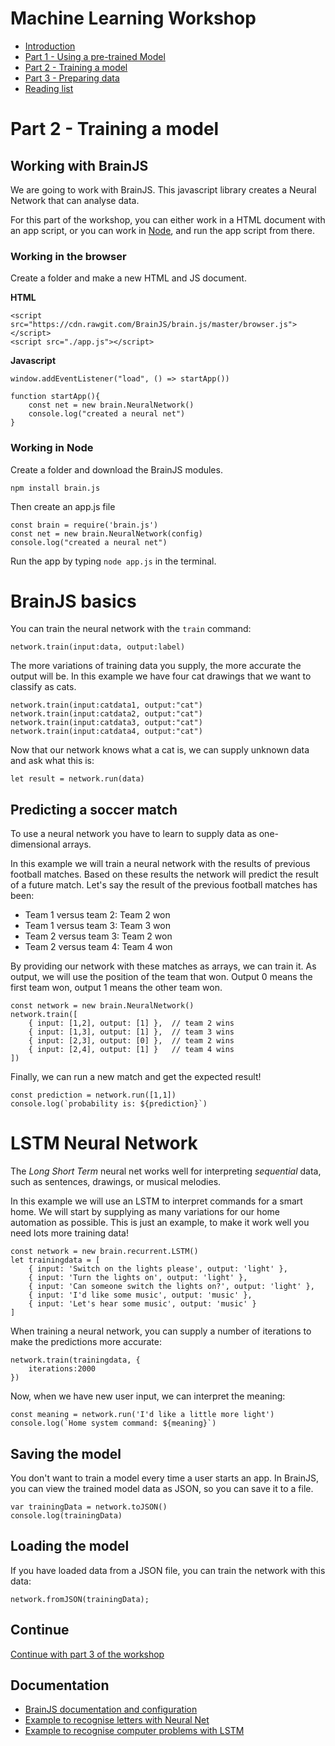 # Machine Learning Workshop

- [Introduction](./introduction.md)
- [Part 1 - Using a pre-trained Model](./workshop1.md)
- [Part 2 - Training a model](./workshop2.md)
- [Part 3 - Preparing data](./workshop3.md)
- [Reading list](../README.md)

# Part 2 - Training a model

## Working with BrainJS

We are going to work with BrainJS. This javascript library creates a Neural Network that can analyse data.

For this part of the workshop, you can either work in a HTML document with an app script, or you can work in [Node](https://nodejs.org/en/), and run the app script from there.

### Working in the browser

Create a folder and make a new HTML and JS document.

**HTML**
```
<script src="https://cdn.rawgit.com/BrainJS/brain.js/master/browser.js"></script>
<script src="./app.js"></script>
```
**Javascript**
```
window.addEventListener("load", () => startApp())

function startApp(){
    const net = new brain.NeuralNetwork()
    console.log("created a neural net")
}
```

### Working in Node

Create a folder and download the BrainJS modules. 

```
npm install brain.js
```
Then create an app.js file
```
const brain = require('brain.js')
const net = new brain.NeuralNetwork(config)
console.log("created a neural net")
```
Run the app by typing `node app.js` in the terminal.

# BrainJS basics

You can train the neural network with the `train` command:
```
network.train(input:data, output:label)
```
The more variations of training data you supply, the more accurate the output will be. In this example we have four cat drawings that we want to classify as cats.
```
network.train(input:catdata1, output:"cat")
network.train(input:catdata2, output:"cat")
network.train(input:catdata3, output:"cat")
network.train(input:catdata4, output:"cat")
```
Now that our network knows what a cat is, we can supply unknown data and ask what this is:

```
let result = network.run(data)
```

## Predicting a soccer match

To use a neural network you have to learn to supply data as one-dimensional arrays.

In this example we will train a neural network with the results of previous football matches. Based on these results the network will predict the result of a future match. Let's say the result of the previous football matches has been:

- Team 1 versus team 2: Team 2 won
- Team 1 versus team 3: Team 3 won
- Team 2 versus team 3: Team 2 won
- Team 2 versus team 4: Team 4 won

By providing our network with these matches as arrays, we can train it. As output, we will use the position of the team that won. Output 0 means the first team won, output 1 means the other team won.

```
const network = new brain.NeuralNetwork()
network.train([
    { input: [1,2], output: [1] },  // team 2 wins
    { input: [1,3], output: [1] },  // team 3 wins
    { input: [2,3], output: [0] },  // team 2 wins
    { input: [2,4], output: [1] }   // team 4 wins
])
```
Finally, we can run a new match and get the expected result!
```
const prediction = network.run([1,1])
console.log(`probability is: ${prediction}`)    
```

# LSTM Neural Network

The *Long Short Term* neural net works well for interpreting *sequential* data, such as sentences, drawings, or musical melodies. 

In this example we will use an LSTM to interpret commands for a smart home. We will start by supplying as many variations for our home automation as possible. This is just an example, to make it work well you need lots more training data!

```
const network = new brain.recurrent.LSTM()
let trainingdata = [
    { input: 'Switch on the lights please', output: 'light' },
    { input: 'Turn the lights on', output: 'light' },
    { input: 'Can someone switch the lights on?', output: 'light' },
    { input: 'I'd like some music', output: 'music' },
    { input: 'Let's hear some music', output: 'music' }
]
```
When training a neural network, you can supply a number of iterations to make the predictions more accurate:

```
network.train(trainingdata, {
    iterations:2000
})
```
Now, when we have new user input, we can interpret the meaning:

```
const meaning = network.run('I'd like a little more light')
console.log(`Home system command: ${meaning}`)
```

## Saving the model

You don't want to train a model every time a user starts an app. In BrainJS, you can view the trained model data as JSON, so you can save it to a file.

```
var trainingData = network.toJSON()
console.log(trainingData)
```

## Loading the model

If you have loaded data from a JSON file, you can train the network with this data:
```
network.fromJSON(trainingData);
```

## Continue

[Continue with part 3 of the workshop](./workshop3.md)

## Documentation

- [BrainJS documentation and configuration](https://github.com/BrainJS/brain.js)
- [Example to recognise letters with Neural Net](https://github.com/BrainJS/brain.js/blob/master/examples/which-letter-simple.js)
- [Example to recognise computer problems with LSTM](https://github.com/bradtraversy/brainjs_examples/blob/master/02_hardware-software.js)
